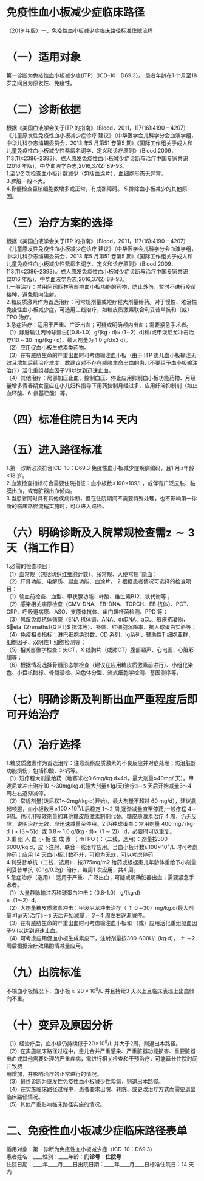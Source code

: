# 免疫性血小板减少症临床路径  
（2019 年版）一、免疫性血小板减少症临床路径标准住院流程  
# （一）适用对象  
第一诊断为免疫性血小板减少症(ITP)（ICD–10：D69.3）。 患者年龄在1 个月至18 岁之间且为原发性、免疫性。  
# （二）诊断依据  
根据《美国血液学会关于ITP 的指南》（Blood，2011，117(16):4190 – 4207） 《儿童原发性免疫性血小板减少症诊疗 建议》（中华医学会儿科学分会血液学组，中华儿科杂志编辑委员会，2013 年5 月第51 卷第5 期）《国际工作组关于成人和儿童免疫性血小板减少性紫癜名词学、定义和诊疗原则》（Blood,2009，113(11):2386–2393）、成人原发免疫性血小板减少症诊断与治疗中国专家共识(2016 年版)，中华血液学杂志,2016,37(2):89-93。  
1.至少2 次检查血小板计数减少（包括血涂片），血细胞形态无异常。  
3.脾脏一般不大。  
4.骨髓检查巨核细胞数增多或正常，有成熟障碍。 5.排除血小板减少的其他原因。  
# （三）治疗方案的选择  
根据《美国血液学会关于ITP 的指南》（Blood，2011，117(16):4190 – 4207） 《儿童原发性免疫性血小板减少症诊疗 建议》（中华医学会儿科学分会血液学组，中华儿科杂志编辑委员会，2013 年5 月第51 卷第5 期）《国际工作组关于成人和儿童免疫性血小板减少性紫癜名词学、定义和诊疗原则》（Blood,2009，113(11):2386–2393）。成人原发免疫性血小板减少症诊断与治疗中国专家共识(2016 年版)，中华血液学杂志,2016,37(2):89-93。  
1.一般治疗：禁用阿司匹林等影响血小板功能的药物，防止外伤，暂时不进行疫苗接种，避免肌内注射。  
2.糖皮质激素作为首选治疗：可常规剂量或短疗程大剂量给药。对于慢性、难治性免疫性血小板减少症，可选用二线治疗，如糖皮质激素联合利妥昔单抗和（或）TPO 治疗。  
3.急症治疗：适用于严重、广泛出血；可疑或明确颅内出血；需要紧急手术者。  
（1）静脉输注丙种球蛋白[（0.8-1.0）${\mathsf{g}}/({\mathsf{k g}}{\cdot}{\mathsf{d}}){\times}\ (1\sim$2）d]和/或甲泼尼龙冲击治疗$(10\,{\sim}\,30\,\ {\mathsf{m g/(k g{\cdot}d)}}$，最大剂量为 1.0 g/d×3 d)。  
（2）应用促血小板生成素类药物。  
（3）在有威胁生命的严重出血时可考虑输注血小板（由于 ITP 患儿血小板输注无效且增加后续治疗难度，故建议对不存在威胁生命出血的患儿不要给予血小板输注治疗）活化重组凝血因子Ⅶ以达到迅速止血。  
（4）其他治疗：局部加压止血、控制血压、停止应用抑制血小板功能药物、月经量增多青春期女童应在小儿妇科指导下用药控制月经过多、应用纤溶抑制剂（如止血环酸、6-氨基已酸）等。  
# （四）标准住院日为14 天内  
# （五）进入路径标准  
1.第一诊断必须符合ICD-10：D69.3 免疫性血小板减少症疾病编码，且1 月≤年龄<18 岁。  
2.血液检查指标符合需要住院指征：血小板数$\leq\!100\times$109/L，或伴有广泛皮肤、黏膜出血，或有脏器出血倾向。  
3.当患者同时具有其他疾病诊断，但在住院期间不需要特殊处理，也不影响第一诊断的临床路径流程实施时，可以进入路径。  
# （六）明确诊断及入院常规检查需$\scriptstyle{\pmb{z}}\sim{\pmb{3}}$ 天（指工作日）  
1.必需的检查项目：  
（1）血常规（包括网织红细胞计数）、尿常规、大便常规$^+$隐血；  
（2）肝肾功能、电解质、凝血功能、血涂片。 2.根据患者情况可选择的检查项目：  
（1）输血前检查、血型、甲状腺功能、叶酸、维生素B12、铁代谢等；  
（2）感染相关病原检查（CMV-DNA、EB-DNA、TORCH、EB 抗体）、PCT、CRP、呼吸道病原、ASO、支原体抗体、幽门螺杆菌检测、PPD 等；  
（3）风湿免疫抗体筛查（ENA 抗体谱、ANA、dsDNA、aCL、狼疮抗凝物，$eta_{2}\mathsf{G P I}$ 抗体等）、补体、红细胞沉降率、抗人球蛋白实验等；  
（4）免疫相关指标：淋巴细胞绝对数、CD 系列、Ig系列、辅助性T 细胞亚群、细胞因子、双阴性T 细胞检测等；  
（5）相关影像学检查：头CT、X 线胸片（或肺CT）腹部超声、心电图、心脏彩超等；  
（6）根据情况选择骨髓形态学检查（建议在应用糖皮质激素前进行）、小组化染色、小巨核酶标、骨髓活检、染色体分型、流式细胞学检测、基因测序等。  
# （七）明确诊断及判断出血严重程度后即可开始治疗  
# （八）治疗选择  
1.糖皮质激素作为首选治疗：注意观察皮质激素的不良反应并对症处理；防治脏器功能损伤，包括抑酸、补钙等。  
（1）短疗程大剂量给药（地塞米松0.6mg/kg·d×4d，最大剂量≤40mg/ 天）。甲泼尼龙冲击治疗10 ～30mg/kg.d(最大剂量≤1g/天)治疗$\mathtt{3}\!\sim\!\mathtt{5}$ 天后开始减量3～4 周左右逐渐减停。  
（2）常规剂量(泼尼松1～2mg/(kg·d)开始)，最大剂量不超过 60 mg/d），建议晨起顿服，血小板数目$\geq\!100\!\times\!10^{9}/\mathsf{L}$后稳定 1～2 周,逐渐减量直至停药,一般疗程 $4\!\sim\!6$周。也可用等效剂量的其他糖皮质激素制剂代替。糖皮质激素治疗 4 周，仍无反应，说明治疗无效，应迅速减量至停用。2.丙种球蛋白：常用剂量  $400\,\,\mathsf{m g}\,/\,(\mathsf{k g}{\cdot}\mathsf{d}\,\,){\times}(3\!\sim\!5)\mathsf{d};$ 或 $0.8\!\sim$ $1.0\;\mathsf{g}/(\mathsf{k g}{\cdot}\mathsf{d}){\times}\;\;(1\sim2)$） d，必要时可以重复。  
3.重 组 人 血 小 板 生 成 素 （ rhTPO ）：（二线，选用）：剂量按300-600U/kg.d，皮下注射，联合一线治疗应用。当血小板计数$\geq\!100\!\times\!10^{\circ}/\mathsf{L}$ 时可考虑停药；应用 14 天血小板计数不升，可视为无效，可以考虑停药  
4.利妥昔单抗（二线，选用）：按375mg/m2 给药或根据患儿年龄体重给予小剂量利妥昔单抗（0.1g/0.2g）治疗，每周1 次应用，共4 周。  
5.急症治疗（选用）：适用于严重、广泛出血；可疑或明确脏器出血；需要紧急手术者。  
（1）大量静脉输注丙种球蛋白冲击：（0.8-1.0） g/(kg·d)  
×（1～2）d。  
（2）大剂量糖皮质激素冲击：甲泼尼龙冲击治疗（$\uparrow0\,{\sim}$30）mg/kg.d(最大剂量≤1g/天)治疗$\mathtt{3}\!\sim\!\mathtt{5}$ 天后开始减量，
$\mathsfit{3}\!\sim\!4$ 周左右逐渐减停。  
（3）在有威胁生命的严重出血时可考虑输注血小板和
（或）应用活化重组凝血因子Ⅶ以达到迅速止血。  
（4）可考虑应用促血小板生成素皮下，注射剂量按300-600U/（kg·d），$\uparrow\sim\!2$ 周后根据治疗效果酌情减量应用。  
# （九）出院标准  
不输血小板情况下，血小板${\geq}20{\times}10^{9}/\mathsf{L}$ 并且持续3 天以上且临床表现上出血倾向不重。  
# （十）变异及原因分析  
（1）经治疗后，血小板仍持续低于$20\!\times\!10^{9}/\mathsf{L}$ 并大于2周，则退出本路径。  
（2）在实施临床路径过程中，患儿合并严重感染、严重脏器功能损害、重要脏器出血或其他需要处理的严重疾病，需进行相关检查和干预治疗，可能延长住院时间并致费  
用增加，并影响治疗的正常进行的情况。  
（3）最终诊断为继发性免疫性血小板减少性紫癜，则退出本路径。  
（4）在实施临床路径过程中，患者要求出院、转院、或更改治疗方式而需要退出临床路径情况。  
（5）其他严重影响临床路径实施的情况。  
# 二、免疫性血小板减少症临床路径表单  
适用对象：第一诊断为免疫性血小板减少症（ICD-10：D69.3）  
患者姓名：____性别：____年龄：____门诊号：____住院号：________  
住院日期：____年____月____日出院日期：____年____月____日标准住院日：14 天内  
